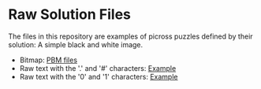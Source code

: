 Raw Solution Files
==================

The files in this repository are examples of picross puzzles defined by their solution: A simple black and white image.

* Bitmap: [PBM files](https://fr.wikipedia.org/wiki/Portable_pixmap)
* Raw text with the '.' and '#' characters: [Example](note.txt)
* Raw text with the '0' and '1' characters: [Example](rand11.txt)

